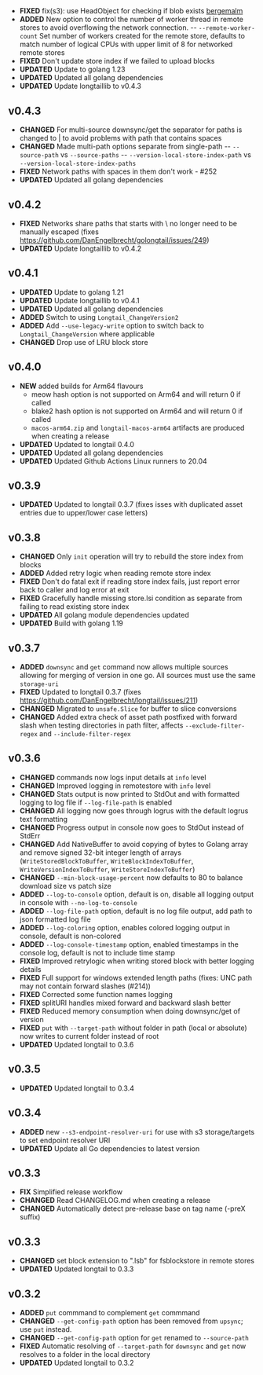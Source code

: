 ##
- **FIXED** fix(s3): use HeadObject for checking if blob exists [bergemalm](https://github.com/bergemalm)
- **ADDED** New option to control the number of worker thread in remote stores to avoid overflowing the network connection.
  -- `--remote-worker-count` Set number of workers created for the remote store, defaults to match number of logical CPUs with upper limit of 8 for networked remote stores
- **FIXED** Don't update store index if we failed to upload blocks
- **UPDATED** Update to golang 1.23
- **UPDATED** Updated all golang dependencies
- **UPDATED** Update longtaillib to v0.4.3

## v0.4.3
- **CHANGED** For multi-source downsync/get the separator for paths is changed to | to avoid problems with path that contains spaces
- **CHANGED** Made multi-path options separate from single-path
  -- `--source-path` vs `--source-paths`
  -- `--version-local-store-index-path` vs `--version-local-store-index-paths`
- **FIXED** Network paths with spaces in them don't work - #252
- **UPDATED** Updated all golang dependencies

## v0.4.2
- **FIXED** Networks share paths that starts with \\ no longer need to be manually escaped (fixes https://github.com/DanEngelbrecht/golongtail/issues/249)
- **UPDATED** Update longtaillib to v0.4.2

## v0.4.1
- **UPDATED** Update to golang 1.21
- **UPDATED** Update longtaillib to v0.4.1
- **UPDATED** Updated all golang dependencies
- **ADDED** Switch to using `Longtail_ChangeVersion2`
- **ADDED** Add `--use-legacy-write` option to switch back to `Longtail_ChangeVersion` where applicable
- **CHANGED** Drop use of LRU block store

## v0.4.0
- **NEW** added builds for Arm64 flavours
  - meow hash option is not supported on Arm64 and will return 0 if called
  - blake2 hash option is not supported on Arm64 and will return 0 if called
  - `macos-arm64.zip` and `longtail-macos-arm64` artifacts are produced when creating a release
- **UPDATED** Updated to longtail 0.4.0
- **UPDATED** Updated all golang dependencies
- **UPDATED** Updated Github Actions Linux runners to 20.04

## v0.3.9
- **UPDATED** Updated to longtail 0.3.7 (fixes isses with duplicated asset entries due to upper/lower case letters)

## v0.3.8
- **CHANGED** Only `init` operation will try to rebuild the store index from blocks
- **ADDED** Added retry logic when reading remote store index
- **FIXED** Don't do fatal exit if reading store index fails, just report error back to caller and log error at exit
- **FIXED** Gracefully handle missing store.lsi condition as separate from failing to read existing store index
- **UPDATED** All golang module dependencies updated
- **UPDATED** Build with golang 1.19

## v0.3.7
- **ADDED** `downsync` and `get` command now allows multiple sources allowing for merging of version in one go. All sources must use the same `storage-uri`
- **FIXED** Updated to longtail 0.3.7 (fixes https://github.com/DanEngelbrecht/longtail/issues/211)
- **CHANGED** Migrated to `unsafe.Slice` for buffer to slice conversions
- **CHANGED** Added extra check of asset path postfixed with forward slash when testing directories in path filter, affects `--exclude-filter-regex` and `--include-filter-regex`

## v0.3.6
- **CHANGED** commands now logs input details at `info` level
- **CHANGED** Improved logging in remotestore with `info` level
- **CHANGED** Stats output is now printed to StdOut and with formatted logging to log file if `--log-file-path` is enabled
- **CHANGED** All logging now goes through logrus with the default logrus text formatting
- **CHANGED** Progress output in console now goes to StdOut instead of StdErr
- **CHANGED** Add NativeBuffer to avoid copying of bytes to Golang array and remove signed 32-bit integer length of arrays (`WriteStoredBlockToBuffer`, `WriteBlockIndexToBuffer`, `WriteVersionIndexToBuffer`, `WriteStoreIndexToBuffer`)
- **CHANGED** `--min-block-usage-percent` now defaults to 80 to balance download size vs patch size
- **ADDED** `--log-to-console` option, default is on, disable all logging output in console with `--no-log-to-console`
- **ADDED** `--log-file-path` option, default is no log file output, add path to json formatted log file
- **ADDED** `--log-coloring` option, enables colored logging output in console, default is non-colored
- **ADDED** `--log-console-timestamp` option, enabled timestamps in the console log, default is not to include time stamp
- **FIXED** Improved retrylogic when writing stored block with better logging details
- **FIXED** Full support for windows extended length paths (fixes: UNC path may not contain forward slashes (#214))
- **FIXED** Corrected some function names logging
- **FIXED** splitURI handles mixed forward and backward slash better
- **FIXED** Reduced memory consumption when doing downsync/get of version
- **FIXED** `put` with `--target-path` without folder in path (local or absolute) now writes to current folder instead of root
- **UPDATED** Updated longtail to 0.3.6

## v0.3.5
- **UPDATED** Updated longtail to 0.3.4

## v0.3.4
- **ADDED** new `--s3-endpoint-resolver-uri` for use with s3 storage/targets to set endpoint resolver URI
- **UPDATED** Update all Go dependencies to latest version

## v0.3.3
- **FIX** Simplified release workflow
- **CHANGED** Read CHANGELOG.md when creating a release
- **CHANGED** Automatically detect pre-release base on tag name (-preX suffix)

## v0.3.3
- **CHANGED** set block extension to ".lsb" for fsblockstore in remote stores
- **UPDATED** Updated longtail to 0.3.3

## v0.3.2
- **ADDED** `put` commmand to complement `get` commmand
- **CHANGED** `--get-config-path` option has been removed from `upsync`; use `put` instead.
- **CHANGED** `--get-config-path` option for `get` renamed to `--source-path`
- **FIXED** Automatic resolving of `--target-path` for `downsync` and `get` now resolves to a folder in the local directory
- **UPDATED** Updated longtail to 0.3.2
